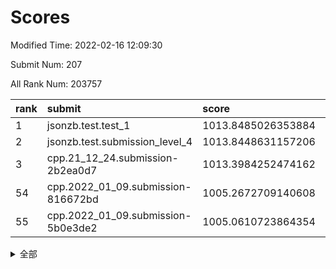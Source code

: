 # Scores

Modified Time: 2022-02-16 12:09:30

Submit Num: 207

All Rank Num: 203757

| rank |               submit               |       score        |       sigma        | pk_num |
| :--- | :--------------------------------- | :----------------- | :----------------- | :----- |
| 1    | jsonzb.test.test_1                 | 1013.8485026353884 | 0.8098694102526182 | 3937   |
| 2    | jsonzb.test.submission_level_4     | 1013.8448631157206 | 0.8112940405787066 | 3933   |
| 3    | cpp.21_12_24.submission-2b2ea0d7   | 1013.3984252474162 | 0.8289625250083626 | 3931   |
| 54   | cpp.2022_01_09.submission-816672bd | 1005.2672709140608 | 0.7212243279905489 | 3936   |
| 55   | cpp.2022_01_09.submission-5b0e3de2 | 1005.0610723864354 | 0.7193641141288326 | 3941   |


<details>
<summary>全部</summary>

| rank |                 submit                 |       score        |       sigma        | pk_num |
| :--- | :------------------------------------- | :----------------- | :----------------- | :----- |
| 1    | jsonzb.test.test_1                     | 1013.8485026353884 | 0.8098694102526182 | 3937   |
| 2    | jsonzb.test.submission_level_4         | 1013.8448631157206 | 0.8112940405787066 | 3933   |
| 3    | cpp.21_12_24.submission-2b2ea0d7       | 1013.3984252474162 | 0.8289625250083626 | 3931   |
| 4    | gobigger.level_3.submission_level_3_3  | 1011.7308582137092 | 0.792803613818518  | 3935   |
| 5    | gobigger.level_3.submission_level_3_20 | 1011.6243697648675 | 0.7750182994483004 | 3937   |
| 6    | gobigger.level_3.submission_level_3_1  | 1011.3626493653833 | 0.8210300976442623 | 3936   |
| 7    | gobigger.level_3.submission_level_3_17 | 1011.2099924428265 | 0.7837740547011887 | 3935   |
| 8    | gobigger.level_3.submission_level_3_30 | 1011.1822721137064 | 0.7867110699725124 | 3937   |
| 9    | gobigger.level_3.submission_level_3_8  | 1011.1782760782922 | 0.7805005512299489 | 3939   |
| 10   | gobigger.level_3.submission_level_3_45 | 1011.0577182480988 | 0.7903848559720392 | 3936   |
| 11   | gobigger.level_3.submission_level_3_28 | 1010.9985569215112 | 0.7546141712562956 | 3938   |
| 12   | gobigger.level_3.submission_level_3_24 | 1010.8506278922874 | 0.7755822696576014 | 3938   |
| 13   | gobigger.level_3.submission_level_3_2  | 1010.6953078191231 | 0.7760198545005338 | 3942   |
| 14   | gobigger.level_3.submission_level_3_42 | 1010.4860259040928 | 0.7571003384452868 | 3941   |
| 15   | gobigger.level_3.submission_level_3_33 | 1010.467012382612  | 0.7574091548376787 | 3940   |
| 16   | gobigger.level_3.submission_level_3_10 | 1010.4434245357277 | 0.778640869128995  | 3935   |
| 17   | gobigger.level_3.submission_level_3_9  | 1010.3503879399577 | 0.7653139424726529 | 3937   |
| 18   | gobigger.level_3.submission_level_3_26 | 1010.3435062761764 | 0.7699541586554636 | 3938   |
| 19   | gobigger.level_3.submission_level_3_49 | 1010.2936567995597 | 0.7418445513949857 | 3936   |
| 20   | gobigger.level_3.submission_level_3_31 | 1010.2608480159402 | 0.757610685378011  | 3937   |
| 21   | gobigger.level_3.submission_level_3_14 | 1010.2562326226682 | 0.7778525669323428 | 3939   |
| 22   | gobigger.level_3.submission_level_3_43 | 1010.2146405125496 | 0.7863076737404726 | 3932   |
| 23   | gobigger.level_3.submission_level_3_13 | 1010.2004020568814 | 0.7904291228762901 | 3930   |
| 24   | gobigger.level_3.submission_level_3_15 | 1010.1262634618646 | 0.7500136514072265 | 3940   |
| 25   | gobigger.level_3.submission_level_3_19 | 1009.9971034796934 | 0.7444654841099971 | 3938   |
| 26   | gobigger.level_3.submission_level_3_23 | 1009.9964508122708 | 0.7622292001210883 | 3939   |
| 27   | gobigger.level_3.submission_level_3_37 | 1009.995410511226  | 0.7515723737110652 | 3938   |
| 28   | gobigger.level_3.submission_level_3_44 | 1009.946875338731  | 0.7603394819340978 | 3940   |
| 29   | gobigger.level_3.submission_level_3_47 | 1009.9256917778508 | 0.7390386401858987 | 3939   |
| 30   | gobigger.level_3.submission_level_3_18 | 1009.8878100396536 | 0.7463848459885584 | 3938   |
| 31   | gobigger.level_3.submission_level_3_48 | 1009.7872083180839 | 0.778394520779304  | 3933   |
| 32   | gobigger.level_3.submission_level_3_16 | 1009.7492277196811 | 0.7452185816768272 | 3939   |
| 33   | gobigger.level_3.submission_level_3_40 | 1009.7233912140036 | 0.7473025544669539 | 3942   |
| 34   | gobigger.level_3.submission_level_3_11 | 1009.7177065045973 | 0.759479802167374  | 3939   |
| 35   | gobigger.level_3.submission_level_3_25 | 1009.6282260398773 | 0.7605622981476721 | 3938   |
| 36   | gobigger.level_3.submission_level_3_36 | 1009.613714743009  | 0.7478079740846271 | 3935   |
| 37   | gobigger.level_3.submission_level_3_29 | 1009.6037573166188 | 0.7437645274632184 | 3940   |
| 38   | gobigger.level_3.submission_level_3_39 | 1009.5931251332048 | 0.7640944268848845 | 3939   |
| 39   | gobigger.level_3.submission_level_3_38 | 1009.523216611274  | 0.7238032315628274 | 3936   |
| 40   | gobigger.level_3.submission_level_3_32 | 1009.4173875328937 | 0.7640061176787113 | 3938   |
| 41   | gobigger.level_3.submission_level_3_21 | 1009.368233719719  | 0.7696026139241302 | 3941   |
| 42   | gobigger.level_3.submission_level_3_5  | 1009.3366309679539 | 0.7521463668934444 | 3936   |
| 43   | gobigger.level_3.submission_level_3_41 | 1009.3054551813252 | 0.7715596420441221 | 3934   |
| 44   | gobigger.level_3.submission_level_3_46 | 1009.2773678470164 | 0.7439807374656623 | 3937   |
| 45   | gobigger.level_3.submission_level_3_7  | 1009.1345053706991 | 0.7433990207006412 | 3939   |
| 46   | gobigger.level_3.submission_level_3_35 | 1009.1025356914007 | 0.7398256702417424 | 3939   |
| 47   | gobigger.level_3.submission_level_3_22 | 1009.0106411695583 | 0.7585582640779138 | 3936   |
| 48   | gobigger.level_3.submission_level_3_6  | 1008.9402589624303 | 0.7470616629208672 | 3940   |
| 49   | gobigger.level_3.submission_level_3_34 | 1008.9003733340991 | 0.754323761072469  | 3936   |
| 50   | gobigger.level_3.submission_level_3_27 | 1008.8136270835213 | 0.765709836907925  | 3946   |
| 51   | gobigger.level_3.submission_level_3_0  | 1008.6679590951409 | 0.7620727627527817 | 3937   |
| 52   | gobigger.level_3.submission_level_3_12 | 1008.424286808495  | 0.7315536068149682 | 3933   |
| 53   | gobigger.level_3.submission_level_3_4  | 1008.1634439146623 | 0.7339876341280764 | 3939   |
| 54   | cpp.2022_01_09.submission-816672bd     | 1005.2672709140608 | 0.7212243279905489 | 3936   |
| 55   | cpp.2022_01_09.submission-5b0e3de2     | 1005.0610723864354 | 0.7193641141288326 | 3941   |
| 56   | gobigger.level_1.submission_level_1_30 | 1004.6368977061534 | 0.7175701721268185 | 3939   |
| 57   | gobigger.level_1.submission_level_1_27 | 1004.6363528828895 | 0.7152968339833384 | 3936   |
| 58   | gobigger.level_1.submission_level_1_6  | 1004.615255306668  | 0.7251246566881793 | 3938   |
| 59   | gobigger.level_1.submission_level_1_24 | 1004.5154739969668 | 0.7227135241675259 | 3939   |
| 60   | gobigger.level_1.submission_level_1_35 | 1004.3505983289009 | 0.7276486242666942 | 3933   |
| 61   | gobigger.level_1.submission_level_1_5  | 1004.247100435598  | 0.7179909397138936 | 3932   |
| 62   | gobigger.level_1.submission_level_1_15 | 1004.1672192531987 | 0.7162333687302076 | 3935   |
| 63   | gobigger.level_1.submission_level_1_20 | 1004.1665221632181 | 0.7212081797795458 | 3934   |
| 64   | gobigger.level_1.submission_level_1_10 | 1003.8492118618924 | 0.719524755180734  | 3938   |
| 65   | gobigger.level_1.submission_level_1_26 | 1003.7920854952389 | 0.7224171104583352 | 3937   |
| 66   | gobigger.level_1.submission_level_1_0  | 1003.7255772896881 | 0.711314735981987  | 3936   |
| 67   | gobigger.level_1.submission_level_1_4  | 1003.7020454552865 | 0.7141758091852706 | 3940   |
| 68   | gobigger.level_1.submission_level_1_11 | 1003.6282018713614 | 0.7198931587027452 | 3942   |
| 69   | gobigger.level_1.submission_level_1_36 | 1003.6127054532752 | 0.7151020270226368 | 3939   |
| 70   | gobigger.level_1.submission_level_1_1  | 1003.558411139921  | 0.7311471244889186 | 3939   |
| 71   | gobigger.level_1.submission_level_1_8  | 1003.4614140414599 | 0.7217232534982022 | 3937   |
| 72   | gobigger.level_1.submission_level_1_49 | 1003.4584463173169 | 0.7212632590281118 | 3934   |
| 73   | gobigger.level_1.submission_level_1_29 | 1003.4559849495835 | 0.7175451995728711 | 3943   |
| 74   | gobigger.level_1.submission_level_1_22 | 1003.4545312189653 | 0.7165798960713547 | 3935   |
| 75   | gobigger.level_1.submission_level_1_40 | 1003.4326111162844 | 0.7232942048289511 | 3933   |
| 76   | gobigger.level_1.submission_level_1_37 | 1003.4117955515907 | 0.7209366265488846 | 3938   |
| 77   | gobigger.level_1.submission_level_1_47 | 1003.2984479745899 | 0.7243074139807391 | 3938   |
| 78   | gobigger.level_1.submission_level_1_48 | 1003.2669277094521 | 0.7172755756385653 | 3935   |
| 79   | gobigger.level_1.submission_level_1_13 | 1003.2393727067339 | 0.724066975008568  | 3939   |
| 80   | gobigger.level_1.submission_level_1_46 | 1003.2108908015168 | 0.7064215931390337 | 3941   |
| 81   | gobigger.level_1.submission_level_1_21 | 1003.2095209065697 | 0.7144289657889705 | 3941   |
| 82   | gobigger.level_1.submission_level_1_32 | 1003.1990393821877 | 0.7077262746070004 | 3934   |
| 83   | gobigger.level_1.submission_level_1_9  | 1003.1985483959581 | 0.7128476786560157 | 3937   |
| 84   | gobigger.level_1.submission_level_1_45 | 1003.1856323169739 | 0.7286895595532265 | 3940   |
| 85   | gobigger.level_1.submission_level_1_12 | 1003.1790382466493 | 0.7064276066471274 | 3935   |
| 86   | gobigger.level_1.submission_level_1_18 | 1003.0984887813997 | 0.7114548219540417 | 3932   |
| 87   | gobigger.level_1.submission_level_1_16 | 1003.0766277331808 | 0.7160579210917383 | 3935   |
| 88   | gobigger.level_1.submission_level_1_19 | 1002.99789721219   | 0.7294102416304814 | 3938   |
| 89   | gobigger.level_1.submission_level_1_3  | 1002.9977988705763 | 0.7176383271755057 | 3932   |
| 90   | gobigger.level_1.submission_level_1_2  | 1002.9712483838407 | 0.7126355102423545 | 3940   |
| 91   | gobigger.level_1.submission_level_1_34 | 1002.8978159853058 | 0.7114159434143247 | 3935   |
| 92   | gobigger.level_1.submission_level_1_42 | 1002.8466090532195 | 0.7095401056439856 | 3939   |
| 93   | gobigger.level_1.submission_level_1_43 | 1002.8304210074399 | 0.7121009119923914 | 3939   |
| 94   | gobigger.level_1.submission_level_1_41 | 1002.7650235698619 | 0.7211164251861439 | 3940   |
| 95   | gobigger.level_1.submission_level_1_33 | 1002.7334570471647 | 0.713228019662012  | 3941   |
| 96   | gobigger.level_1.submission_level_1_17 | 1002.6589807768929 | 0.7127533422612934 | 3936   |
| 97   | gobigger.level_1.submission_level_1_31 | 1002.630593079172  | 0.7054712798633951 | 3936   |
| 98   | gobigger.level_1.submission_level_1_38 | 1002.5344374715975 | 0.7089653492336366 | 3936   |
| 99   | gobigger.level_1.submission_level_1_14 | 1002.3218380230946 | 0.7152744139558797 | 3936   |
| 100  | gobigger.level_1.submission_level_1_28 | 1002.1508921704575 | 0.7072644019735866 | 3941   |
| 101  | gobigger.level_1.submission_level_1_23 | 1002.1357034419806 | 0.7151713313171676 | 3942   |
| 102  | gobigger.level_1.submission_level_1_39 | 1002.1214897005568 | 0.718892665093724  | 3933   |
| 103  | gobigger.level_1.submission_level_1_7  | 1002.0951101137829 | 0.7174485161407569 | 3937   |
| 104  | gobigger.level_1.submission_level_1_44 | 1002.0271631007074 | 0.7161553380235705 | 3937   |
| 105  | gobigger.level_1.submission_level_1_25 | 1001.626319038141  | 0.7047449437891793 | 3937   |
| 106  | gobigger.random.submission_random_25   | 997.4177219857573  | 0.7085463414559817 | 3937   |
| 107  | gobigger.random.submission_random_32   | 997.1417538978432  | 0.7054874252162747 | 3938   |
| 108  | gobigger.random.submission_random_9    | 997.1079421526576  | 0.7087950893270599 | 3937   |
| 109  | gobigger.random.submission_random_37   | 996.8871178970281  | 0.7124170083527698 | 3938   |
| 110  | gobigger.random.submission_random_4    | 996.8555581462796  | 0.7033624860647625 | 3936   |
| 111  | gobigger.random.submission_random_17   | 996.8541655688726  | 0.7103875056672363 | 3938   |
| 112  | gobigger.random.submission_random_2    | 996.8278664421573  | 0.7209762529551944 | 3936   |
| 113  | gobigger.random.submission_random_33   | 996.7179181395313  | 0.716558483108989  | 3937   |
| 114  | gobigger.random.submission_random_8    | 996.6882761358034  | 0.7167161744820751 | 3939   |
| 115  | gobigger.random.submission_random_44   | 996.6027445589436  | 0.7062159964118538 | 3942   |
| 116  | gobigger.random.submission_random_10   | 996.4369294957255  | 0.7073119304156831 | 3934   |
| 117  | gobigger.random.submission_random_20   | 996.397741269391   | 0.7161087525350398 | 3943   |
| 118  | gobigger.random.submission_random_49   | 996.3875440293261  | 0.7146959429160301 | 3934   |
| 119  | gobigger.random.submission_random_29   | 996.3479356452809  | 0.715355279673307  | 3937   |
| 120  | gobigger.random.submission_random_38   | 996.2915690848064  | 0.7107528568438627 | 3939   |
| 121  | gobigger.random.submission_random_15   | 996.2719750793367  | 0.7000006299283065 | 3940   |
| 122  | gobigger.random.submission_random_5    | 996.2703288840875  | 0.6988181747338423 | 3933   |
| 123  | gobigger.random.submission_random_22   | 996.269814376486   | 0.7095713835391005 | 3941   |
| 124  | gobigger.random.submission_random_12   | 996.267263132891   | 0.7046808315658164 | 3941   |
| 125  | gobigger.random.submission_random_16   | 996.2581845222817  | 0.7008110486507935 | 3941   |
| 126  | gobigger.random.submission_random_13   | 996.2434315707414  | 0.7218075539904067 | 3938   |
| 127  | gobigger.random.submission_random_14   | 996.2078940916296  | 0.7059709344007022 | 3945   |
| 128  | gobigger.random.submission_random_21   | 996.1803333559063  | 0.7245254284852524 | 3935   |
| 129  | gobigger.random.submission_random_43   | 996.1463485779241  | 0.716636068398198  | 3939   |
| 130  | gobigger.random.submission_random_39   | 996.1307088148268  | 0.7042189775749452 | 3937   |
| 131  | gobigger.random.submission_random_31   | 996.0997919090049  | 0.7007799516950105 | 3941   |
| 132  | gobigger.random.submission_random_28   | 996.0590374858423  | 0.7273661441064537 | 3937   |
| 133  | gobigger.random.submission_random_0    | 995.9259562596478  | 0.7205770081208772 | 3933   |
| 134  | gobigger.random.submission_random_34   | 995.8892405881712  | 0.7123711139224455 | 3938   |
| 135  | gobigger.random.submission_random_1    | 995.8528984121277  | 0.7090938058223503 | 3939   |
| 136  | gobigger.random.submission_random_46   | 995.8422947581893  | 0.7118907417876121 | 3941   |
| 137  | gobigger.random.submission_random_7    | 995.8042669730278  | 0.72214153221422   | 3938   |
| 138  | gobigger.random.submission_random_40   | 995.7529177619186  | 0.6948887377193833 | 3937   |
| 139  | gobigger.random.submission_random_26   | 995.749199406369   | 0.7247968525668729 | 3934   |
| 140  | gobigger.random.submission_random_18   | 995.6857011152332  | 0.7172268053904269 | 3938   |
| 141  | gobigger.random.submission_random_45   | 995.6313357297196  | 0.7084348914553038 | 3939   |
| 142  | gobigger.random.submission_random_47   | 995.5352856068534  | 0.7048868731500952 | 3935   |
| 143  | gobigger.random.submission_random_41   | 995.5069145484014  | 0.7255200561431199 | 3940   |
| 144  | gobigger.random.submission_random_3    | 995.4948307372154  | 0.7169843591799683 | 3937   |
| 145  | gobigger.random.submission_random_48   | 995.3936487887233  | 0.6963654005508804 | 3938   |
| 146  | gobigger.random.submission_random_42   | 995.3626723534313  | 0.6995826137750363 | 3939   |
| 147  | gobigger.random.submission_random_11   | 995.3054921324613  | 0.7207992003233384 | 3944   |
| 148  | gobigger.random.submission_random_19   | 995.2874516338579  | 0.7324114766221885 | 3934   |
| 149  | gobigger.random.submission_random_30   | 995.1595365648543  | 0.735063128067386  | 3939   |
| 150  | gobigger.random.submission_random_24   | 995.1434460515035  | 0.7164762208113838 | 3939   |
| 151  | gobigger.random.submission_random_6    | 995.0182772214695  | 0.7365730624184539 | 3935   |
| 152  | gobigger.random.submission_random_35   | 994.9634936178484  | 0.7185937348971381 | 3932   |
| 153  | gobigger.level_2.submission_level_2_34 | 994.8848913612742  | 0.7163330226928502 | 3936   |
| 154  | gobigger.random.submission_random_36   | 994.727944603037   | 0.719145673699355  | 3930   |
| 155  | gobigger.random.submission_random_23   | 994.6872539141023  | 0.7171231036989665 | 3940   |
| 156  | gobigger.random.submission_random_27   | 994.5034254836933  | 0.7152588149171317 | 3936   |
| 157  | gobigger.level_2.submission_level_2_27 | 994.3026587989448  | 0.7298140804419186 | 3935   |
| 158  | gobigger.level_2.submission_level_2_36 | 993.7280754838507  | 0.7361786929451571 | 3938   |
| 159  | gobigger.level_2.submission_level_2_4  | 993.2900787141932  | 0.7288161387584724 | 3935   |
| 160  | gobigger.level_2.submission_level_2_7  | 993.2548794627695  | 0.7248753671859215 | 3936   |
| 161  | gobigger.level_2.submission_level_2_42 | 993.132341762975   | 0.7380813118810318 | 3938   |
| 162  | gobigger.level_2.submission_level_2_15 | 993.1151804827514  | 0.7516007771672749 | 3939   |
| 163  | gobigger.level_2.submission_level_2_22 | 993.0911125936645  | 0.7284692833864578 | 3937   |
| 164  | gobigger.level_2.submission_level_2_31 | 993.049394491265   | 0.7411857076902858 | 3930   |
| 165  | gobigger.level_2.submission_level_2_2  | 993.0307759912604  | 0.7291750021771937 | 3938   |
| 166  | gobigger.level_2.submission_level_2_9  | 993.0234140053916  | 0.7202629647143769 | 3930   |
| 167  | gobigger.level_2.submission_level_2_16 | 992.9408330003417  | 0.7353195294693631 | 3939   |
| 168  | gobigger.level_2.submission_level_2_45 | 992.7603819458567  | 0.7359759814263377 | 3935   |
| 169  | gobigger.level_2.submission_level_2_6  | 992.6513027658427  | 0.727327531194459  | 3940   |
| 170  | gobigger.level_2.submission_level_2_28 | 992.5290397950401  | 0.7391912031997231 | 3938   |
| 171  | gobigger.level_2.submission_level_2_37 | 992.4225151039553  | 0.7215096590078326 | 3934   |
| 172  | gobigger.level_2.submission_level_2_39 | 992.414813114298   | 0.7466650102585902 | 3934   |
| 173  | gobigger.level_2.submission_level_2_10 | 992.2648369457132  | 0.7300018454249718 | 3936   |
| 174  | gobigger.level_2.submission_level_2_8  | 992.2233231296981  | 0.7274147324206924 | 3939   |
| 175  | gobigger.level_2.submission_level_2_49 | 992.1806092616214  | 0.7515852195857916 | 3936   |
| 176  | gobigger.level_2.submission_level_2_1  | 992.1534813704885  | 0.7439250155979695 | 3939   |
| 177  | gobigger.level_2.submission_level_2_23 | 992.1476302894735  | 0.7369642473900361 | 3946   |
| 178  | gobigger.level_2.submission_level_2_21 | 992.1320840735306  | 0.7603320300715493 | 3937   |
| 179  | gobigger.level_2.submission_level_2_18 | 992.0688635867899  | 0.7506556304139504 | 3944   |
| 180  | gobigger.level_2.submission_level_2_24 | 991.9691762840305  | 0.7342563704689833 | 3940   |
| 181  | gobigger.level_2.submission_level_2_17 | 991.919498558547   | 0.7461713369020816 | 3939   |
| 182  | gobigger.level_2.submission_level_2_41 | 991.7622022621373  | 0.7682992624041997 | 3938   |
| 183  | gobigger.level_2.submission_level_2_5  | 991.6903197907814  | 0.7440705813798618 | 3937   |
| 184  | gobigger.level_2.submission_level_2_46 | 991.6721409267311  | 0.7580566100219439 | 3939   |
| 185  | gobigger.level_2.submission_level_2_32 | 991.6276393224872  | 0.7733059479575762 | 3936   |
| 186  | gobigger.level_2.submission_level_2_25 | 991.6064674544917  | 0.7330405148472792 | 3934   |
| 187  | gobigger.level_2.submission_level_2_29 | 991.5825869231195  | 0.7519912980335629 | 3942   |
| 188  | gobigger.level_2.submission_level_2_3  | 991.5108245441256  | 0.755097643377819  | 3940   |
| 189  | gobigger.level_2.submission_level_2_30 | 991.4997796504523  | 0.7490419525897806 | 3940   |
| 190  | gobigger.level_2.submission_level_2_48 | 991.361008237506   | 0.7414556124506793 | 3935   |
| 191  | gobigger.level_2.submission_level_2_26 | 991.3222511372447  | 0.7403429034984662 | 3936   |
| 192  | gobigger.level_2.submission_level_2_14 | 991.3030868346021  | 0.7444833102938445 | 3940   |
| 193  | gobigger.level_2.submission_level_2_43 | 991.2612910356805  | 0.7400731471209272 | 3936   |
| 194  | gobigger.level_2.submission_level_2_20 | 991.1551905091436  | 0.7603255503470218 | 3932   |
| 195  | gobigger.level_2.submission_level_2_0  | 991.1328863549148  | 0.7511782568111535 | 3933   |
| 196  | gobigger.level_2.submission_level_2_12 | 991.0870859399437  | 0.7689964302283302 | 3939   |
| 197  | gobigger.level_2.submission_level_2_47 | 991.0127542289154  | 0.7508694836695732 | 3932   |
| 198  | gobigger.level_2.submission_level_2_38 | 990.9229042136908  | 0.7518425618533863 | 3940   |
| 199  | gobigger.level_2.submission_level_2_40 | 990.8693875712919  | 0.7626803178175764 | 3940   |
| 200  | gobigger.level_2.submission_level_2_11 | 990.6944678525682  | 0.7799383541427856 | 3934   |
| 201  | gobigger.level_2.submission_level_2_13 | 990.4529280763569  | 0.7657484344435009 | 3938   |
| 202  | gobigger.level_2.submission_level_2_19 | 990.4076986012594  | 0.7641600895502925 | 3932   |
| 203  | gobigger.level_2.submission_level_2_33 | 990.2681363751103  | 0.7630502395615496 | 3938   |
| 204  | gobigger.level_2.submission_level_2_44 | 990.2031739008852  | 0.7785150900928076 | 3937   |
| 205  | gobigger.level_2.submission_level_2_35 | 989.6503059202017  | 0.7710761456339819 | 3937   |
| 206  | gobigger.none.submission_none_1        | 979.5210611627425  | 1.2511721195359364 | 3939   |
| 207  | gobigger.none.submission_none_0        | 977.3712400239262  | 1.3710573073510326 | 3932   |

</details>